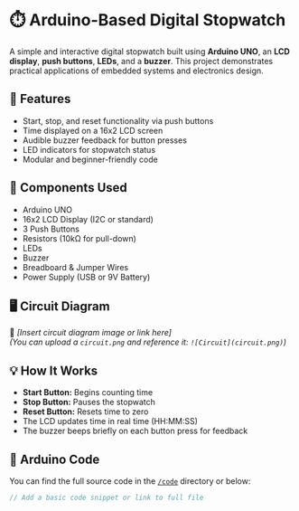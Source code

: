 # ⏱️ Arduino-Based Digital Stopwatch

A simple and interactive digital stopwatch built using **Arduino UNO**, an **LCD display**, **push buttons**, **LEDs**, and a **buzzer**. This project demonstrates practical applications of embedded systems and electronics design.

## 🚀 Features

- Start, stop, and reset functionality via push buttons
- Time displayed on a 16x2 LCD screen
- Audible buzzer feedback for button presses
- LED indicators for stopwatch status
- Modular and beginner-friendly code

## 🔧 Components Used

- Arduino UNO
- 16x2 LCD Display (I2C or standard)
- 3 Push Buttons
- Resistors (10kΩ for pull-down)
- LEDs
- Buzzer
- Breadboard & Jumper Wires
- Power Supply (USB or 9V Battery)

## 🖥️ Circuit Diagram

📌 *[Insert circuit diagram image or link here]*  
*(You can upload a `circuit.png` and reference it: `![Circuit](circuit.png)`)*
  
## 💡 How It Works

- **Start Button:** Begins counting time
- **Stop Button:** Pauses the stopwatch
- **Reset Button:** Resets time to zero
- The LCD updates time in real time (HH:MM:SS)
- The buzzer beeps briefly on each button press for feedback

## 📜 Arduino Code

You can find the full source code in the [`/code`](./code) directory or below:

```cpp
// Add a basic code snippet or link to full file
